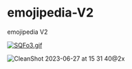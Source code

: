 # emojipedia-V2
emojipedia V2

[![SQFo3.gif](https://s12.gifyu.com/images/SQFo3.gif)](https://gifyu.com/image/SQFo3)

![CleanShot 2023-06-27 at 15 31 40@2x](https://github.com/japsadev/emojipedia-V2/assets/62521215/7ca2e59d-3213-4ec3-8d24-5c0a3ffe469f)
